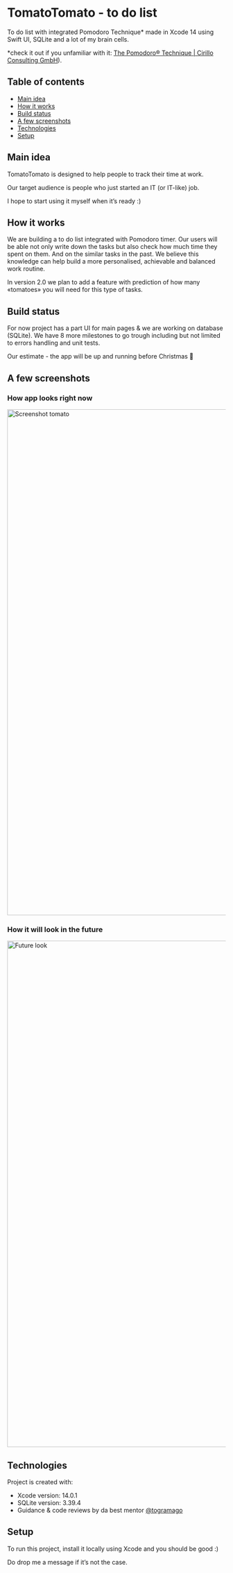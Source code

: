 # TomatoTomato - to do list

To do list with integrated Pomodoro Technique* made in Xcode 14 using Swift UI, SQLite and a lot of my brain cells.

 *check it out if you unfamiliar with it: [The Pomodoro® Technique | Cirillo Consulting GmbH](https://francescocirillo.com/products/the-pomodoro-technique)).

## Table of contents

* [Main idea](#main-idea)
* [How it works](#how-it-works)
* [Build status](#build-status)
* [A few screenshots](#a-few-screenshots)
* [Technologies](#technologies)
* [Setup](#setup)

## Main idea
TomatoTomato is designed to help people to track their time at work.

Our target audience is people who just started an IT (or IT-like) job.

I hope to start using it myself when it’s ready :)

## How it works
We are building a to do list integrated with Pomodoro timer. Our users will be able not only write down the tasks but also check how much time they spent on them.  And on the similar tasks in the past. We believe this knowledge can help build a more personalised, achievable and balanced work routine.

In version 2.0 we plan to add a feature with prediction of how many «tomatoes» you will need for this type of tasks.

## Build status
For now project has a part UI for main pages & we are working on database (SQLite). We have 8 more milestones to go trough including but not limited to errors handling and unit tests.

Our estimate - the app will be up and running before Christmas 🎄

## A few screenshots
### How app looks right now

<img width="1167" alt="Screenshot tomato" src="https://user-images.githubusercontent.com/45575272/196437076-1665ee0b-9943-40c3-af22-dc87ea4b094c.png">

### How it will look in the future

<img width="1168" alt="Future look" src="https://user-images.githubusercontent.com/45575272/196436981-e4bcab01-d3c6-4706-a55e-a67cca5d9327.png">

## Technologies
Project is created with:
* Xcode version: 14.0.1
* SQLite version: 3.39.4
* Guidance & code reviews by da best mentor [@togramago](https://github.com/togramago)

## Setup
To run this project, install it locally using Xcode and you should
be good :)

Do drop me a message if it’s not the case.
